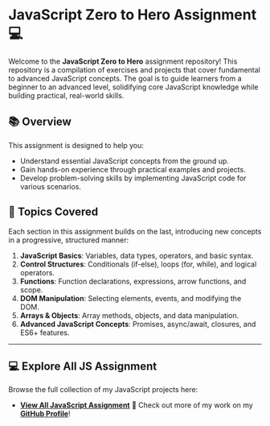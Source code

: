 # JavaScript Zero to Hero Assignment 💻

Welcome to the **JavaScript Zero to Hero** assignment repository! This repository is a compilation of exercises and projects that cover fundamental to advanced JavaScript concepts. The goal is to guide learners from a beginner to an advanced level, solidifying core JavaScript knowledge while building practical, real-world skills.

## 📚 Overview
This assignment is designed to help you:
- Understand essential JavaScript concepts from the ground up.
- Gain hands-on experience through practical examples and projects.
- Develop problem-solving skills by implementing JavaScript code for various scenarios.

## 📝 Topics Covered

Each section in this assignment builds on the last, introducing new concepts in a progressive, structured manner:

1. **JavaScript Basics**: Variables, data types, operators, and basic syntax.
2. **Control Structures**: Conditionals (if-else), loops (for, while), and logical operators.
3. **Functions**: Function declarations, expressions, arrow functions, and scope.
4. **DOM Manipulation**: Selecting elements, events, and modifying the DOM.
5. **Arrays & Objects**: Array methods, objects, and data manipulation.
6. **Advanced JavaScript Concepts**: Promises, async/await, closures, and ES6+ features.

---
## 💻 Explore All JS Assignment

Browse the full collection of my JavaScript projects here:
- **[View All JavaScript Assignment](https://github.com/Ali-Najfee/Javascript-assignment)**
📌 Check out more of my work on my **[GitHub Profile](https://github.com/Ali-Najfee/)**!
